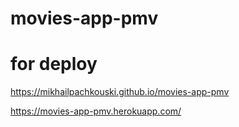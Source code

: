 # movies-app-pmv
# for deploy

https://mikhailpachkouski.github.io/movies-app-pmv

https://movies-app-pmv.herokuapp.com/
